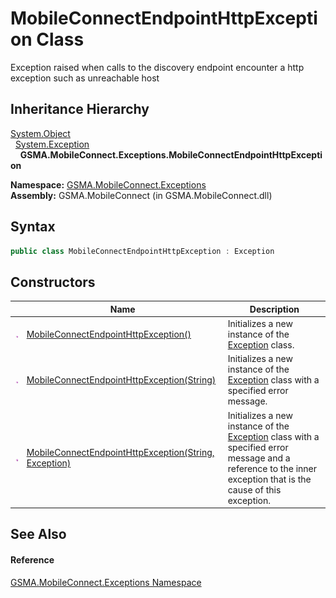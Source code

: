 MobileConnectEndpointHttpException Class
========================================
Exception raised when calls to the discovery endpoint encounter a http exception such as unreachable host


Inheritance Hierarchy
---------------------
[System.Object][1]  
  [System.Exception][2]  
    **GSMA.MobileConnect.Exceptions.MobileConnectEndpointHttpException**  

**Namespace:** [GSMA.MobileConnect.Exceptions][3]  
**Assembly:** GSMA.MobileConnect (in GSMA.MobileConnect.dll)

Syntax
------

```csharp
public class MobileConnectEndpointHttpException : Exception
```


Constructors
------------

                 | Name                                                       | Description                                                                                                                                                       
---------------- | ---------------------------------------------------------- | ----------------------------------------------------------------------------------------------------------------------------------------------------------------- 
![Public method] | [MobileConnectEndpointHttpException()][4]                  | Initializes a new instance of the [Exception][2] class.                                                                                                           
![Public method] | [MobileConnectEndpointHttpException(String)][5]            | Initializes a new instance of the [Exception][2] class with a specified error message.                                                                            
![Public method] | [MobileConnectEndpointHttpException(String, Exception)][6] | Initializes a new instance of the [Exception][2] class with a specified error message and a reference to the inner exception that is the cause of this exception. 


See Also
--------

#### Reference
[GSMA.MobileConnect.Exceptions Namespace][3]  

[1]: http://msdn.microsoft.com/en-us/library/e5kfa45b
[2]: http://msdn.microsoft.com/en-us/library/c18k6c59
[3]: ../README.md
[4]: _ctor.md
[5]: _ctor_1.md
[6]: _ctor_2.md
[7]: ../../_icons/Help.png
[Public method]: ../../_icons/pubmethod.gif "Public method"